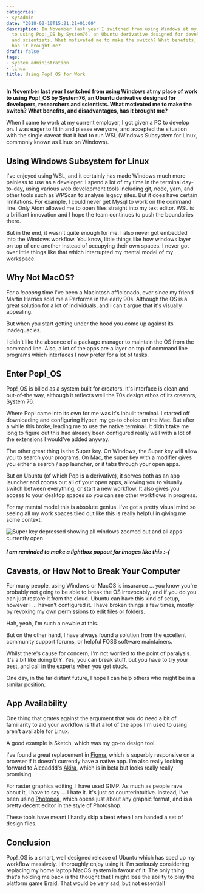 ```yaml
---
categories:
- sysAdmin
date: "2018-02-10T15:21:21+01:00"
description: In November last year I switched from using Windows at my place of work
  to using Pop!_OS by System76, an Ubuntu derivative designed for developers, researchers
  and scientists. What motivated me to make the switch? What benefits, and disadvantages,
  has it brought me?
draft: false
tags:
- system administration
- linux
title: Using Pop!_OS for Work
---
```


**In November last year I switched from using Windows at my place of work to using Pop!_OS by System76, an Ubuntu derivative designed for developers, researchers and scientists. What motivated me to make the switch? What benefits, and disadvantages, has it brought me?**

When I came to work at my current employer, I got given a PC to develop on. I was eager to fit in and please everyone, and accepted the situation with the single caveat that it had to run WSL (Windows Subsystem for Linux, commonly known as Linux on Windows).

## Using Windows Subsystem for Linux
I've enjoyed using WSL, and it certainly has made Windows much more painless to use as a developer. I spend a lot of my time in the terminal day-to-day, using various web development tools including git, node, yarn, and other tools such as WPScan to analyse legacy sites. But it does have certain limitations. For example, I could never get Mysql to work on the command line. Only Atom allowed me to open files straight into my text editor. WSL is a brilliant innovation and I hope the team continues to push the boundaries there.

But in the end, it wasn't quite enough for me. I also never got embedded into the Windows workflow. You know, little things like how windows layer on top of one another instead of occupying their own spaces. I never got over little things like that which interrupted my mental model of my workspace.

## Why Not MacOS?
For a _loooong_ time I've been a Macintosh afficionado, ever since my friend Martin Harries sold me a Performa in the early 90s. Although the OS is a great solution for a lot of individuals, and I can't argue that it's visually appealing.

But when you start getting under the hood you come up against its inadequacies.

I didn't like the absence of a package manager to maintain the OS from the command line. Also, a lot of the apps are a layer on top of command line programs which interfaces I now prefer for a lot of tasks.

## Enter Pop!_OS
Pop!_OS is billed as a system built for creators. It's interface is clean and out-of-the way, although it reflects well the 70s design ethos of its creators, System 76.

Where Pop! came into its own for me was it's inbuilt terminal. I started off downloading and configuring Hyper, my go-to choice on the Mac. But after a while this broke, leading me to use the native terminal. It didn't take me long to figure out this had already been configured really well with a lot of the extensions I would've added anyway.

The other great thing is the Super key. On Windows, the Super key will allow you to search your programs. On Mac, the super key with a modifier gives you either a search / app launcher, or it tabs through your open apps.

But on Ubuntu (of which Pop is a derivative), it serves both as an app launcher and zooms out all of your open apps, allowing you to visually switch between everything, or start a new workflow. It also gives you access to your desktop spaces so you can see other workflows in progress.

For my mental model this is absolute genius. I've got a pretty visual mind so seeing all my work spaces tiled out like this is really helpful in giving me some context.

![Super key depressed showing all windows zoomed out and all apps currently open](/images/pop-super-key.jpg "The POP OS Super key is ... well ... super!")

##### I am reminded to make a lightbox popout for images like this :-(

## Caveats, or How Not to Break Your Computer

For many people, using Windows or MacOS is insurance ... you know you're probably not going to be able to break the OS irrevocably, and if you do you can just restore it from the cloud. Ubuntu can have this kind of setup, however I ... haven't configured it. I have broken things a few times, mostly by revoking my own permissions to edit files or folders.

Hah, yeah, I'm such a newbie at this.

But on the other hand, I have always found a solution from the excellent community support forums, or helpful FOSS software maintainers.

Whilst there's cause for concern, I'm not worried to the point of paralysis. It's a bit like doing DIY. Yes, you can break stuff, but you have to try your best, and call in the experts when you get stuck.

One day, in the far distant future, I hope I can help others who might be in a similar position.

## App Availability

One thing that grates against the argument that you do need a bit of familiarity to aid your workflow is that a lot of the apps I'm used to using aren't available for Linux.

A good example is Sketch, which was my go-to design tool.

I've found a great replacement in [Figma](https://www.figma.com), which is superbly responsive on a browser if it doesn't currently have a native app. I'm also really looking forward to Alecaddd's [Akira](https://github.com/Alecaddd/akira), which is in beta but looks really really promising.

For raster graphics editing, I have used GIMP. As much as people rave about it, I have to say ... I hate it. It's just so counterintuitive. Instead, I've been using [Photopea](https://www.photopea.com), which opens just about any graphic format, and is a pretty decent editor in the style of Photoshop.

These tools have meant I hardly skip a beat when I am handed a set of design files.

## Conclusion

Pop!_OS is a smart, well designed release of Ubuntu which has sped up my workflow massively. I thoroughly enjoy using it. I'm seriously considering replacing my home laptop MacOS system in favour of it. The only thing that's holding me back is the thought that I might lose the ability to play the platform game Braid. That would be very sad, but not essential!
